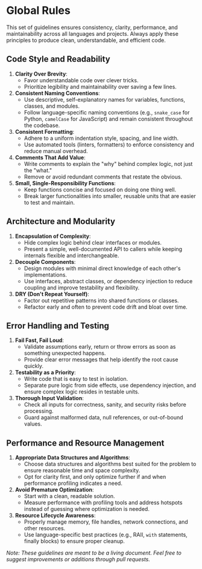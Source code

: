 # Global Rules

This set of guidelines ensures consistency, clarity, performance, and maintainability across all languages and projects. Always apply these principles to produce clean, understandable, and efficient code.

## Code Style and Readability

1. **Clarity Over Brevity**:
   - Favor understandable code over clever tricks.
   - Prioritize legibility and maintainability over saving a few lines.
2. **Consistent Naming Conventions**:
   - Use descriptive, self-explanatory names for variables, functions, classes, and modules.
   - Follow language-specific naming conventions (e.g., `snake_case` for Python, `camelCase` for JavaScript) and remain consistent throughout the codebase.
3. **Consistent Formatting**:
   - Adhere to a uniform indentation style, spacing, and line width.
   - Use automated tools (linters, formatters) to enforce consistency and reduce manual overhead.
4. **Comments That Add Value**:
   - Write comments to explain the "why" behind complex logic, not just the "what."
   - Remove or avoid redundant comments that restate the obvious.
5. **Small, Single-Responsibility Functions**:
   - Keep functions concise and focused on doing one thing well.
   - Break larger functionalities into smaller, reusable units that are easier to test and maintain.

## Architecture and Modularity

1. **Encapsulation of Complexity**:
   - Hide complex logic behind clear interfaces or modules.
   - Present a simple, well-documented API to callers while keeping internals flexible and interchangeable.
2. **Decouple Components**:
   - Design modules with minimal direct knowledge of each other's implementations.
   - Use interfaces, abstract classes, or dependency injection to reduce coupling and improve testability and flexibility.
3. **DRY (Don't Repeat Yourself)**:
   - Factor out repetitive patterns into shared functions or classes.
   - Refactor early and often to prevent code drift and bloat over time.

## Error Handling and Testing

1. **Fail Fast, Fail Loud**:
   - Validate assumptions early, return or throw errors as soon as something unexpected happens.
   - Provide clear error messages that help identify the root cause quickly.
2. **Testability as a Priority**:
   - Write code that is easy to test in isolation.
   - Separate pure logic from side effects, use dependency injection, and ensure complex logic resides in testable units.
3. **Thorough Input Validation**:
   - Check all inputs for correctness, sanity, and security risks before processing.
   - Guard against malformed data, null references, or out-of-bound values.

## Performance and Resource Management

1. **Appropriate Data Structures and Algorithms**:
   - Choose data structures and algorithms best suited for the problem to ensure reasonable time and space complexity.
   - Opt for clarity first, and only optimize further if and when performance profiling indicates a need.
2. **Avoid Premature Optimization**:
   - Start with a clean, readable solution.
   - Measure performance with profiling tools and address hotspots instead of guessing where optimization is needed.
3. **Resource Lifecycle Awareness**:
   - Properly manage memory, file handles, network connections, and other resources.
   - Use language-specific best practices (e.g., RAII, `with` statements, finally blocks) to ensure proper cleanup.

_Note: These guidelines are meant to be a living document. Feel free to suggest improvements or additions through pull requests._
